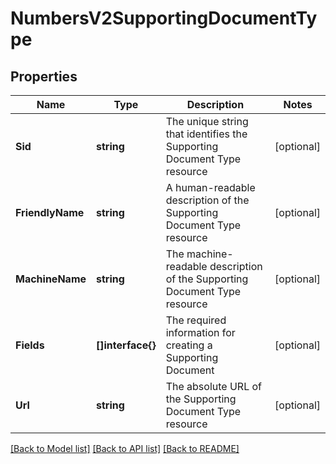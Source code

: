 # NumbersV2SupportingDocumentType

## Properties

Name | Type | Description | Notes
------------ | ------------- | ------------- | -------------
**Sid** | **string** | The unique string that identifies the Supporting Document Type resource |[optional] 
**FriendlyName** | **string** | A human-readable description of the Supporting Document Type resource |[optional] 
**MachineName** | **string** | The machine-readable description of the Supporting Document Type resource |[optional] 
**Fields** | **[]interface{}** | The required information for creating a Supporting Document |[optional] 
**Url** | **string** | The absolute URL of the Supporting Document Type resource |[optional] 

[[Back to Model list]](../README.md#documentation-for-models) [[Back to API list]](../README.md#documentation-for-api-endpoints) [[Back to README]](../README.md)


